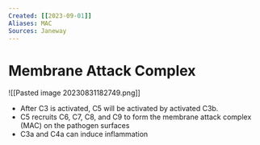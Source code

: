 ```yaml
---
Created: [[2023-09-01]]
Aliases: MAC
Sources: Janeway
---
```

# Membrane Attack Complex
![[Pasted image 20230831182749.png]]
- After C3 is activated, C5 will be activated by activated C3b. 
- C5 recruits C6, C7, C8, and C9 to form the membrane attack complex (MAC) on the pathogen surfaces
- C3a and C4a can induce inflammation
